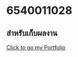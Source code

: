 # 6540011028
## สำหรับเก็บผลงาน
[Click to go my Portfolio](https://iceman0d.github.io/Project_Web_Port/)
